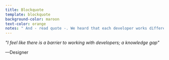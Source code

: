 ```yaml
---
title: Blockquote
template: blockquote
background-color: maroon
text-color: orange
notes: " And - read quote -. We heard that each developer works differently, but tokens can help close the gap in knowledge."
---
```


*"I feel like there is a barrier to working with developers; a knowledge gap"*

—Designer